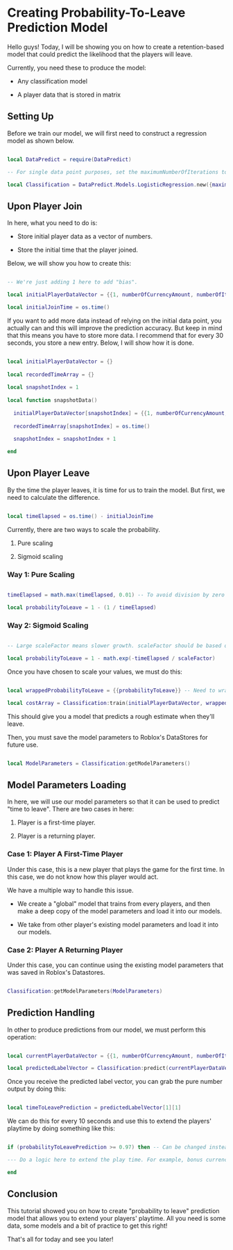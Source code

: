 # Creating Probability-To-Leave Prediction Model

Hello guys! Today, I will be showing you on how to create a retention-based model that could predict the likelihood that the players will leave.

Currently, you need these to produce the model:

* Any classification model

* A player data that is stored in matrix

## Setting Up

Before we train our model, we will first need to construct a regression model as shown below.

```lua

local DataPredict = require(DataPredict)

-- For single data point purposes, set the maximumNumberOfIterations to 1 to avoid overfitting. Additionally, the more number of maximumNumberOfIterations you have, the lower the learningRate it should be to avoid "inf" and "nan" issues.

local Classification = DataPredict.Models.LogisticRegression.new({maximumNumberOfIterations = 1, learningRate = 0.3})

```

## Upon Player Join

In here, what you need to do is:

* Store initial player data as a vector of numbers.

* Store the initial time that the player joined.

Below, we will show you how to create this:

```lua

-- We're just adding 1 here to add "bias".

local initialPlayerDataVector = {{1, numberOfCurrencyAmount, numberOfItemsAmount, timePlayedInCurrentSession, timePlayedInAllSessions, healthAmount}}

local initialJoinTime = os.time()

```

If you want to add more data instead of relying on the initial data point, you actually can and this will improve the prediction accuracy. But keep in mind that this means you have to store more data. I recommend that for every 30 seconds, you store a new entry. Below, I will show how it is done.

```lua

local initialPlayerDataVector = {}
  
local recordedTimeArray = {}
  
local snapshotIndex = 1
  
local function snapshotData()
  
  initialPlayerDataVector[snapshotIndex] = {{1, numberOfCurrencyAmount, numberOfItemsAmount, timePlayedInCurrentSession, timePlayedInAllSessions, healthAmount}}
  
  recordedTimeArray[snapshotIndex] = os.time()
  
  snapshotIndex = snapshotIndex + 1

end

```

## Upon Player Leave

By the time the player leaves, it is time for us to train the model. But first, we need to calculate the difference.

```lua

local timeElapsed = os.time() - initialJoinTime

```

Currently, there are two ways to scale the probability.

1. Pure scaling

2. Sigmoid scaling

### Way 1: Pure Scaling

```lua

timeElapsed = math.max(timeElapsed, 0.01) -- To avoid division by zero that could lead to "inf" values.

local probabilityToLeave = 1 - (1 / timeElapsed)

```

### Way 2: Sigmoid Scaling

```lua

-- Large scaleFactor means slower growth. scaleFactor should be based on empirical average session length.

local probabilityToLeave = 1 - math.exp(-timeElapsed / scaleFactor)

```

Once you have chosen to scale your values, we must do this:

```lua

local wrappedProbabilityToLeave = {{probabilityToLeave}} -- Need to wrap this as our models can only accept matrices.

local costArray = Classification:train(initialPlayerDataVector, wrappedProbabilityToLeave)

```

This should give you a model that predicts a rough estimate when they'll leave.

Then, you must save the model parameters to Roblox's DataStores for future use.

```lua

local ModelParameters = Classification:getModelParameters()

```

## Model Parameters Loading 

In here, we will use our model parameters so that it can be used to predict "time to leave". There are two cases in here:

1. Player is a first-time player.

2. Player is a returning player.

### Case 1: Player A First-Time Player

Under this case, this is a new player that plays the game for the first time. In this case, we do not know how this player would act.

We have a multiple way to handle this issue.

* We create a "global" model that trains from every players, and then make a deep copy of the model parameters and load it into our models.

* We take from other player's existing model parameters and load it into our models.

### Case 2: Player A Returning Player

Under this case, you can continue using the existing model parameters that was saved in Roblox's Datastores.

```lua

Classification:getModelParameters(ModelParameters)

```

## Prediction Handling

In other to produce predictions from our model, we must perform this operation:

```lua

local currentPlayerDataVector = {{1, numberOfCurrencyAmount, numberOfItemsAmount, timePlayedInCurrentSession, timePlayedInAllSessions, healthAmount}}

local predictedLabelVector = Classification:predict(currentPlayerDataVector)

```

Once you receive the predicted label vector, you can grab the pure number output by doing this:

```lua

local timeToLeavePrediction = predictedLabelVector[1][1]

```

We can do this for every 10 seconds and use this to extend the players' playtime by doing something like this:

```lua

if (probabilityToLeavePrediction >= 0.97) then -- Can be changed instead of less than 1 minute (or 60 seconds).

--- Do a logic here to extend the play time. For example, bonus currency multiplier duration or random event.

end

```

## Conclusion

This tutorial showed you on how to create "probability to leave" prediction model that allows you to extend your players' playtime. All you need is some data, some models and a bit of practice to get this right!

That's all for today and see you later!
